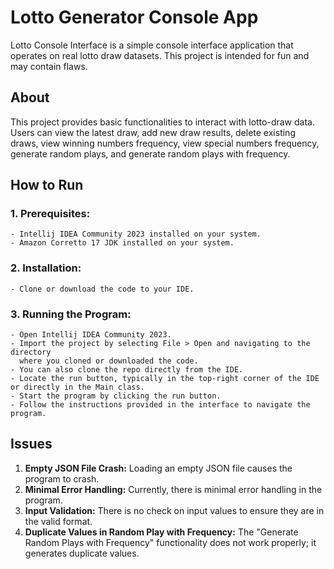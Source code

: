 # Lotto Generator Console App

Lotto Console Interface is a simple console interface application that operates on real lotto draw datasets. This project is intended for fun and may contain flaws.

## About
This project provides basic functionalities to interact with lotto-draw data. Users can view the latest draw, add new draw results, delete existing draws, view winning numbers frequency, view special numbers frequency, generate random plays, and generate random plays with frequency.

## How to Run

### 1. Prerequisites:

    - Intellij IDEA Community 2023 installed on your system.
    - Amazon Corretto 17 JDK installed on your system.
    
### 2. Installation:

    - Clone or download the code to your IDE.
    
### 3. Running the Program:

    - Open Intellij IDEA Community 2023.
    - Import the project by selecting File > Open and navigating to the directory 
      where you cloned or downloaded the code.
    - You can also clone the repo directly from the IDE.
    - Locate the run button, typically in the top-right corner of the IDE or directly in the Main class.
    - Start the program by clicking the run button.
    - Follow the instructions provided in the interface to navigate the program.

## Issues

1. **Empty JSON File Crash:** Loading an empty JSON file causes the program to crash.
2. **Minimal Error Handling:** Currently, there is minimal error handling in the program.
3. **Input Validation:** There is no check on input values to ensure they are in the valid format.
4. **Duplicate Values in Random Play with Frequency:** The "Generate Random Plays with Frequency" functionality does not work properly; it generates duplicate values.

